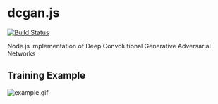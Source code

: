 # dcgan.js
[![Build Status](https://travis-ci.org/DavidCai1993/dcgan.js.svg?branch=master)](https://travis-ci.org/DavidCai1993/dcgan.js)

Node.js implementation of Deep Convolutional Generative Adversarial Networks

## Training Example

![example.gif](./example/example.gif)
